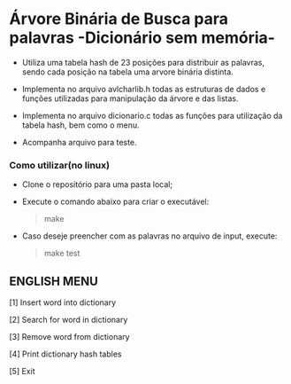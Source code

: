 # Árvore Binária de Busca para palavras -Dicionário sem memória-

- <p>Utiliza uma tabela hash de 23 posições para distribuir as palavras, sendo cada posição na tabela uma arvore binária distinta.</p>
- <p>Implementa no arquivo avlcharlib.h todas as estruturas de dados e funções utilizadas para manipulação da árvore e das listas.</p>
- <p>Implementa no arquivo dicionario.c todas as funções para utilização da tabela hash, bem como o menu.</p>
- <p>Acompanha arquivo para teste.</p>

### Como utilizar(no linux)

- <p>Clone o repositório para uma pasta local;</p>
- <p>Execute o comando abaixo para criar o executável:</p>

  > <p>make</p>
- <p>Caso deseje preencher com as palavras no arquivo de input, execute:</p>

  > <p>make test</p>

## ENGLISH MENU
<p>[1] Insert word into dictionary</p>
<p>[2] Search for word in dictionary</p>
<p>[3] Remove word from dictionary</p>
<p>[4] Print dictionary hash tables</p>
<p>[5] Exit</p>
